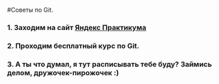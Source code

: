 #Советы по Git.

### 1. Заходим на сайт [Яндекс Практикума](https://practicum.yandex.ru/)
### 2. Проходим бесплатный курс по Git.
### 3. А ты что думал, я тут расписывать тебе буду? Займись **делом**, дружочек-пирожочек :)
